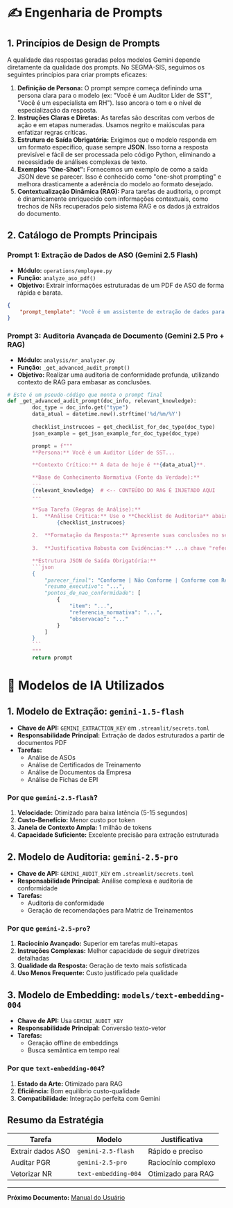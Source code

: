 # ✍️ Engenharia de Prompts

## 1. Princípios de Design de Prompts

A qualidade das respostas geradas pelos modelos Gemini depende diretamente da qualidade dos prompts. No SEGMA-SIS, seguimos os seguintes princípios para criar prompts eficazes:

1. **Definição de Persona:** O prompt sempre começa definindo uma persona clara para o modelo (ex: "Você é um Auditor Líder de SST", "Você é um especialista em RH"). Isso ancora o tom e o nível de especialização da resposta.
2. **Instruções Claras e Diretas:** As tarefas são descritas com verbos de ação e em etapas numeradas. Usamos negrito e maiúsculas para enfatizar regras críticas.
3. **Estrutura de Saída Obrigatória:** Exigimos que o modelo responda em um formato específico, quase sempre **JSON**. Isso torna a resposta previsível e fácil de ser processada pelo código Python, eliminando a necessidade de análises complexas de texto.
4. **Exemplos "One-Shot":** Fornecemos um exemplo de como a saída JSON deve se parecer. Isso é conhecido como "one-shot prompting" e melhora drasticamente a aderência do modelo ao formato desejado.
5. **Contextualização Dinâmica (RAG):** Para tarefas de auditoria, o prompt é dinamicamente enriquecido com informações contextuais, como trechos de NRs recuperados pelo sistema RAG e os dados já extraídos do documento.

## 2. Catálogo de Prompts Principais

### Prompt 1: Extração de Dados de ASO (Gemini 2.5 Flash)

- **Módulo:** `operations/employee.py`
- **Função:** `analyze_aso_pdf()`
- **Objetivo:** Extrair informações estruturadas de um PDF de ASO de forma rápida e barata.

```json
{
    "prompt_template": "Você é um assistente de extração de dados para documentos de Saúde e Segurança do Trabalho. Sua tarefa é analisar o ASO em PDF e extrair as informações abaixo.\nREGRAS OBRIGATÓRIAS:\n1. Responda APENAS com um bloco de código JSON válido. Não inclua a palavra 'json' ou qualquer outro texto antes ou depois do bloco JSON.\n2. Para todas as chaves de data, use ESTRITAMENTE o formato DD/MM/AAAA.\n3. Se uma informação não for encontrada de forma clara e inequívoca, o valor da chave correspondente no JSON deve ser null.\n4. IMPORTANTE: Os valores das chaves no JSON NÃO DEVEM conter o nome da chave. ERRADO: \"cargo\": \"Cargo: Operador\" CORRETO: \"cargo\": \"Operador\"\nJSON a ser preenchido:\n\n{\n  \"data_aso\": \"A data de emissão ou realização do exame clínico. Formato: DD/MM/AAAA.\",\n  \"vencimento_aso\": \"A data de vencimento explícita no ASO, se houver. Formato: DD/MM/AAAA.\",\n  \"riscos\": \"Uma string contendo os riscos ocupacionais listados, separados por vírgula.\",\n  \"cargo\": \"O cargo ou função do trabalhador.\",\n  \"tipo_aso\": \"O tipo de exame. Identifique como um dos seguintes: 'Admissional', 'Periódico', 'Demissional', 'Mudança de Risco', 'Retorno ao Trabalho', 'Monitoramento Pontual'.\"\n}\n"
}
```

### Prompt 3: Auditoria Avançada de Documento (Gemini 2.5 Pro + RAG)

- **Módulo:** `analysis/nr_analyzer.py`
- **Função:** `_get_advanced_audit_prompt()`
- **Objetivo:** Realizar uma auditoria de conformidade profunda, utilizando contexto de RAG para embasar as conclusões.

```python
# Este é um pseudo-código que monta o prompt final
def _get_advanced_audit_prompt(doc_info, relevant_knowledge):
        doc_type = doc_info.get("type")
        data_atual = datetime.now().strftime('%d/%m/%Y')
        
        checklist_instrucoes = get_checklist_for_doc_type(doc_type)
        json_example = get_json_example_for_doc_type(doc_type)

        prompt = f"""
        **Persona:** Você é um Auditor Líder de SST...

        **Contexto Crítico:** A data de hoje é **{data_atual}**.

        **Base de Conhecimento Normativa (Fonte da Verdade):**
        ---
        {relevant_knowledge}  # <-- CONTEÚDO DO RAG É INJETADO AQUI
        ---

        **Sua Tarefa (Regras de Análise):**
        1.  **Análise Crítica:** Use o **Checklist de Auditoria** abaixo...
                {checklist_instrucoes}
        
        2.  **Formatação da Resposta:** Apresente suas conclusões no seguinte formato JSON ESTRITO.
        
        3.  **Justificativa Robusta com Evidências:** ...a chave "referencia_normativa" DEVE ser preenchida com o item encontrado na **'Base de Conhecimento Normativa'**...

        **Estrutura JSON de Saída Obrigatória:**
        ```json
        {
            "parecer_final": "Conforme | Não Conforme | Conforme com Ressalvas",
            "resumo_executivo": "...",
            "pontos_de_nao_conformidade": [
                {
                    "item": "...",
                    "referencia_normativa": "...",
                    "observacao": "..."
                }
            ]
        }
        ```
        """
        return prompt
```

# 🤖 Modelos de IA Utilizados

## 1. Modelo de Extração: `gemini-1.5-flash`

- **Chave de API:** `GEMINI_EXTRACTION_KEY` em `.streamlit/secrets.toml`
- **Responsabilidade Principal:** Extração de dados estruturados a partir de documentos PDF
- **Tarefas:**
    - Análise de ASOs
    - Análise de Certificados de Treinamento
    - Análise de Documentos da Empresa
    - Análise de Fichas de EPI

### Por que `gemini-2.5-flash`?

1. **Velocidade:** Otimizado para baixa latência (5-15 segundos)
2. **Custo-Benefício:** Menor custo por token
3. **Janela de Contexto Ampla:** 1 milhão de tokens
4. **Capacidade Suficiente:** Excelente precisão para extração estruturada

## 2. Modelo de Auditoria: `gemini-2.5-pro`

- **Chave de API:** `GEMINI_AUDIT_KEY` em `.streamlit/secrets.toml`
- **Responsabilidade Principal:** Análise complexa e auditoria de conformidade
- **Tarefas:**
    - Auditoria de conformidade
    - Geração de recomendações para Matriz de Treinamentos

### Por que `gemini-2.5-pro`?

1. **Raciocínio Avançado:** Superior em tarefas multi-etapas
2. **Instruções Complexas:** Melhor capacidade de seguir diretrizes detalhadas
3. **Qualidade da Resposta:** Geração de texto mais sofisticada
4. **Uso Menos Frequente:** Custo justificado pela qualidade

## 3. Modelo de Embedding: `models/text-embedding-004`

- **Chave de API:** Usa `GEMINI_AUDIT_KEY`
- **Responsabilidade Principal:** Conversão texto-vetor
- **Tarefas:**
    - Geração offline de embeddings
    - Busca semântica em tempo real

### Por que `text-embedding-004`?

1. **Estado da Arte:** Otimizado para RAG
2. **Eficiência:** Bom equilíbrio custo-qualidade
3. **Compatibilidade:** Integração perfeita com Gemini

## Resumo da Estratégia

| Tarefa | Modelo | Justificativa |
|--------|--------|---------------|
| Extrair dados ASO | `gemini-2.5-flash` | Rápido e preciso |
| Auditar PGR | `gemini-2.5-pro` | Raciocínio complexo |
| Vetorizar NR | `text-embedding-004` | Otimizado para RAG |

---
**Próximo Documento:** [Manual do Usuário](./USER_MANUAL.md)
